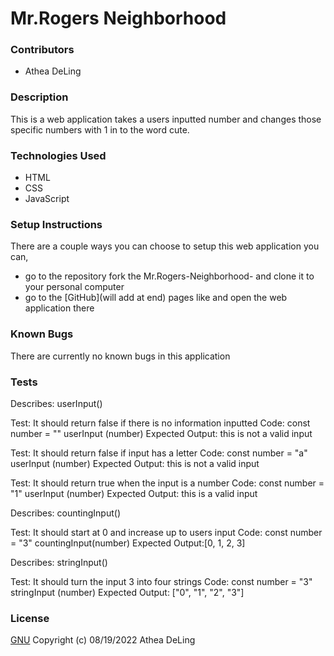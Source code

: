 # Mr.Rogers Neighborhood

### Contributors
  * Athea DeLing

### Description
This is a web application takes a users inputted number and changes those specific numbers with 1 in to the word cute.

### Technologies Used
  * HTML
  * CSS
  * JavaScript

### Setup Instructions
There are a couple ways you can choose to setup this web application you can,
  * go to the repository fork the Mr.Rogers-Neighborhood- and clone it to your personal computer
  * go to the [GitHub](will add at end) pages like and open the web application there

### Known Bugs
There are currently no known bugs in this application

### Tests
Describes: userInput()

Test: It should return false if there is no information inputted
Code:
const number = ""
userInput (number)
Expected Output: this is not a valid input

Test: It should return false if input has a letter
Code:
const number = "a"
userInput (number)
Expected Output: this is not a valid input

Test: It should return true when the input is a number
Code:
const number = "1"
userInput (number)
Expected Output: this is a valid input

Describes: countingInput()

Test: It should start at 0 and increase up to users input
Code:
const number = "3"
countingInput(number)
Expected Output:[0, 1, 2, 3]

Describes: stringInput()

Test: It should turn the input 3 into four strings
Code:
const number = "3"
stringInput (number)
Expected Output: ["0", "1", "2", "3"]

### License
[GNU](https://choosealicense.com/licenses/gpl-3.0/) Copyright (c) 08/19/2022 Athea DeLing